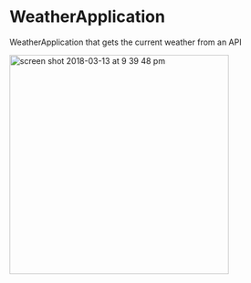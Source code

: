 # WeatherApplication
WeatherApplication that gets the current weather from an API

<img width="384" alt="screen shot 2018-03-13 at 9 39 48 pm" src="https://user-images.githubusercontent.com/16858570/37385162-0d1df1cc-2710-11e8-9850-2edc0901f05f.png">
